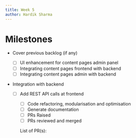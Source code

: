 ```yaml
---
title: Week 5
author: Hardik Sharma
---
```


# Milestones

- Cover previous backlog (if any)

  - [ ] UI enhancement for content pages admin panel
  - [ ] Integrating content pages frontend with backend
  - [ ] Integrating content pages admin with backend

- Integration with backend

  - [ ] Add REST API calls at frontend

    - [ ] Code refactoring, modularisation and optimisation
    - [ ] Generate documentation
    - [ ] PRs Raised
    - [ ] PRs reviewed and merged

    List of PR(s):
